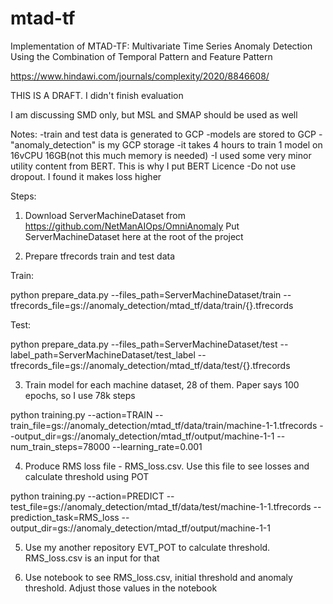 # mtad-tf
Implementation of MTAD-TF: Multivariate Time Series Anomaly Detection Using the Combination of Temporal Pattern and Feature Pattern

https://www.hindawi.com/journals/complexity/2020/8846608/

THIS IS A DRAFT. I didn't finish evaluation

I am discussing SMD only, but MSL and SMAP should be used as well

Notes:
-train and test data is generated to GCP
-models are stored to GCP
-"anomaly_detection" is my GCP storage
-it takes 4 hours to train 1 model on 16vCPU 16GB(not this much memory is needed)
-I used some very minor utility content from BERT. This is why I put BERT Licence
-Do not use dropout. I found it makes loss higher

Steps:

1. Download ServerMachineDataset from https://github.com/NetManAIOps/OmniAnomaly
Put ServerMachineDataset here at the root of the project

2. Prepare tfrecords train and test data

Train:

python prepare_data.py --files_path=ServerMachineDataset/train --tfrecords_file=gs://anomaly_detection/mtad_tf/data/train/{}.tfrecords

Test:

python prepare_data.py --files_path=ServerMachineDataset/test --label_path=ServerMachineDataset/test_label --tfrecords_file=gs://anomaly_detection/mtad_tf/data/test/{}.tfrecords

3. Train model for each machine dataset, 28 of them. Paper says 100 epochs, so I use 78k steps

python training.py --action=TRAIN --train_file=gs://anomaly_detection/mtad_tf/data/train/machine-1-1.tfrecords --output_dir=gs://anomaly_detection/mtad_tf/output/machine-1-1 --num_train_steps=78000 --learning_rate=0.001

4. Produce RMS loss file - RMS_loss.csv. Use this file to see losses and calculate threshold using POT

python training.py --action=PREDICT --test_file=gs://anomaly_detection/mtad_tf/data/test/machine-1-1.tfrecords --prediction_task=RMS_loss --output_dir=gs://anomaly_detection/mtad_tf/output/machine-1-1

5. Use my another repository EVT_POT to calculate threshold. RMS_loss.csv is an input for that

6. Use notebook to see RMS_loss.csv, initial threshold and anomaly threshold. Adjust those values in the notebook 
